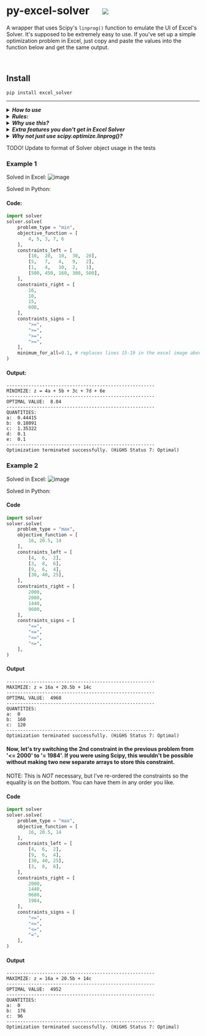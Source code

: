 <h1> py-excel-solver &nbsp;&nbsp;&nbsp; <a href="https://pypi.org/project/excel-solver/" alt="Version"> <img src="https://img.shields.io/pypi/v/excel-solver.svg" /></a> </h1>

A wrapper that uses Scipy's ```linprog()``` function to emulate the UI of Excel's Solver. It's supposed to be extremely easy to use. If you've set up a simple optimization problem in Excel, just copy and paste the values into the function below and get the same output.

<!-- #### [Source code](https://github.com/ryayoung/py-excel-solver) -->

<br>

## Install

```text
pip install excel_solver
```
---

<details>
  <summary><i><b>How to use</b></i></summary>

1. Download ```solver.py``` (click 'raw' view, then right click, Save As)
2. ```import solver```, then follow the format of the implementations below
3. Optional: download ```example-code.py``` and execute it from same folder as solver.py to test it out.

Params for ```solver.solve()```:
- _problem_type:_ Required. Specify "max" or "min"
- _objective_function:_ Required. List of coefficients.
- _constraints_left:_ Required. Constraint matrix, where columns correspond to objective function coefficients. Can be 2d list or np arr.
- _constraints_right:_ Required. These are constraint vectors used to make the comparison.
- _constraints_signs:_ Required. A list of signs corresponding to your constraints. Allowed: ```>=, <=, =```
- _make_unconstrained_non_negative:_ (optional) Just like the button in Excel. Setting this to False is the same as setting minimum_for_all to None.
- _minimum_for_all:_ (optional) Set the lower limit for all decision variables.
- _maximum_for_all:_ (optional) Set the upper limit for all decision variables.
- _bounds:_ (optional) default None. Use this to specify custom bounds for each var individually. Pass an array of tuples [(), (), etc.].
- _method:_ (optional) default simplex. You can pass any of the ones listed in Scipy documentation.
- _display_result:_ (optional) default True
</details>

<details>
  <summary><i><b>Rules:</b></i></summary>

- All matrix constraints must be able to be stated with a SUMPRODUCT() in Excel. Instead of passing the sumproduct cell as a constraint like you would in Excel, here you need to pass the constraint matrix itself (see ```constraints_left``` param below), and the function will take care of the math.
</details>

<details>
  <summary><i><b>Why use this?</b></i></summary>

- It's easy. Very easy. You can simply copy paste from excel into the function. You even get to use the "Make Unconstrained Variables Non-Negative" button, like you would in Excel.
</details>

<details>
  <summary><i><b>Extra features you don't get in Excel Solver</b></i></summary>

- With a single-integer assignment, you can set the ```minimum_for_all``` and/or ```maximum_for_all``` constraints to set an upper and/or lower bound for all the decision variables at once.
- You don't have to calculate objective function or matrix sumproduct constraints yourself.
- Objective function is set up and displayed for you in the output. Ex: ```MINIMIZE: z = 16a - 20.5b + 14c```.
- Choose from a variety of solve methods not offered in Excel.
</details>

<details>
  <summary><i><b>Why not just use scipy.optimize.linprog()?</b></i></summary>

- Scipy's ```linprog()``` is very hard to use if you're coming from Excel. It does NOT let you pick between maximize and minimize like you would in Excel, and it does not let you specify inequality signs (>= <=) for constraints. And, if you want to assert equalities as constraints, you have to pass them as a completely separate matrix/vector pair in the function. As a result, using scipy linprog() requires that you manipulate many of your values ahead of time in a way that makes your code impossible to read and interpret.
</details>

TODO! Update to format of Solver object usage in the tests
### Example 1
Solved in Excel:
![image](https://user-images.githubusercontent.com/90723578/148739017-b8ee6e72-5684-44d3-aaa0-9dc4d0f905eb.png)

Solved in Python:
#### Code:
```python
import solver
solver.solve(
    problem_type = "min",
    objective_function = [
        4, 5, 3, 7, 6
    ],
    constraints_left = [
        [10,  20,  10,  30,  20],
        [5,   7,   4,   9,   2],
        [1,   4,   10,  2,   1],
        [500, 450, 160, 300, 500],
    ],
    constraints_right = [
        16,
        10,
        15,
        600,
    ],
    constraints_signs = [
        ">=",
        ">=",
        ">=",
        ">=",
    ],
    minimum_for_all=0.1, # replaces lines 15-19 in the excel image above
)
```
#### Output:
```
------------------------------------------------------
MINIMIZE: z = 4a + 5b + 3c + 7d + 6e
------------------------------------------------------
OPTIMAL VALUE:  8.04
------------------------------------------------------
QUANTITIES:
a:  0.44415
b:  0.18091
c:  1.35322
d:  0.1
e:  0.1
------------------------------------------------------
Optimization terminated successfully. (HiGHS Status 7: Optimal)

```

### Example 2
Solved in Excel:
![image](https://user-images.githubusercontent.com/90723578/148739337-9335fa73-b1fd-42a5-b7ae-8c1c23382c0d.png)

Solved in Python:
#### Code
```python
import solver
solver.solve(
    problem_type = "max",
    objective_function = [
        16, 20.5, 14
    ],
    constraints_left = [
        [4,  6,  2],
        [3,  8,  6],
        [9,  6,  4],
        [30, 40, 25],
    ],
    constraints_right = [
        2000,
        2000,
        1440,
        9600,
    ],
    constraints_signs = [
        "<=",
        "<=",
        "<=",
        "<=",
    ],
)
```
#### Output
```
------------------------------------------------------
MAXIMIZE: z = 16a + 20.5b + 14c
------------------------------------------------------
OPTIMAL VALUE:  4960
------------------------------------------------------
QUANTITIES:
a:  0
b:  160
c:  120
------------------------------------------------------
Optimization terminated successfully. (HiGHS Status 7: Optimal)
```

#### Now, let's try switching the 2nd constraint in the previous problem from '<= 2000' to '= 1984'. If you were using Scipy, this wouldn't be possible without making two new separate arrays to store this constraint.

NOTE: This is _NOT_ necessary, but I've re-ordered the constraints so the equality is on the bottom. You can have them in any order you like.
#### Code
```python
import solver
solver.solve(
    problem_type = "max",
    objective_function = [
        16, 20.5, 14
    ],
    constraints_left = [
        [4,  6,  2],
        [9,  6,  4],
        [30, 40, 25],
        [3,  8,  6],
    ],
    constraints_right = [
        2000,
        1440,
        9600,
        1984,
    ],
    constraints_signs = [
        "<=",
        "<=",
        "<=",
        "=",
    ],
)
```
#### Output
```
------------------------------------------------------
MAXIMIZE: z = 16a + 20.5b + 14c
------------------------------------------------------
OPTIMAL VALUE:  4952
------------------------------------------------------
QUANTITIES:
a:  0
b:  176
c:  96
------------------------------------------------------
Optimization terminated successfully. (HiGHS Status 7: Optimal)
```
